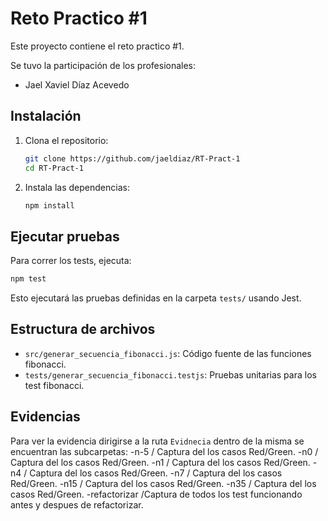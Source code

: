 # Reto Practico #1

Este proyecto contiene el reto practico #1.

Se tuvo la participación de los profesionales:
 - Jael Xaviel Díaz Acevedo

## Instalación

1. Clona el repositorio:
   ```sh
   git clone https://github.com/jaeldiaz/RT-Pract-1
   cd RT-Pract-1
   ```

2. Instala las dependencias:
   ```sh
   npm install
   ```

## Ejecutar pruebas

Para correr los tests, ejecuta:

```sh
npm test
```

Esto ejecutará las pruebas definidas en la carpeta `tests/` usando Jest.

## Estructura de archivos

- `src/generar_secuencia_fibonacci.js`: Código fuente de las funciones fibonacci.
- `tests/generar_secuencia_fibonacci.testjs`: Pruebas unitarias para los test fibonacci.

## Evidencias

Para ver la evidencia dirigirse a la ruta `Evidnecia` dentro de la misma se encuentran las subcarpetas:
-n-5  / Captura del los casos Red/Green.
-n0   / Captura del los casos Red/Green.
-n1   / Captura del los casos Red/Green.
-n4   / Captura del los casos Red/Green.
-n7   / Captura del los casos Red/Green.
-n15  / Captura del los casos Red/Green.
-n35  / Captura del los casos Red/Green.
-refactorizar  /Captura de todos los test funcionando antes y despues de refactorizar.
